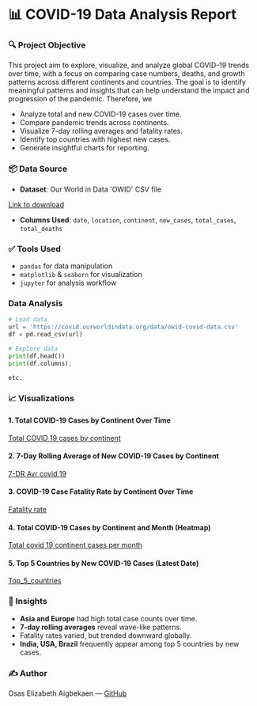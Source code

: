 # 📊 COVID-19 Data Analysis Report

### 🔍 Project Objective

This project aim to explore, visualize, and analyze global COVID-19 trends over time, with a focus on comparing case numbers, deaths, and growth patterns across different continents and countries. The goal is to identify meaningful patterns and insights that can help understand the impact and progression of the pandemic. Therefore, we

- Analyze total and new COVID-19 cases over time.
- Compare pandemic trends across continents.
- Visualize 7-day rolling averages and fatality rates.
- Identify top countries with highest new cases.
- Generate insightful charts for reporting.

### 📦 Data Source

- **Dataset**: Our World in Data 'OWID' CSV file

[Link to download](https://covid.ourworldindata.org/data/owid-covid-data.csv)

- **Columns Used**: `date`, `location`, `continent`, `new_cases`, `total_cases`, `total_deaths`

### ✅ Tools Used

- `pandas` for data manipulation  
- `matplotlib` & `seaborn` for visualization  
- `jupyter` for analysis workflow

### Data Analysis

```Python
# Load data
url = 'https://covid.ourworldindata.org/data/owid-covid-data.csv'
df = pd.read_csv(url)

# Explore data
print(df.head())
print(df.columns);

etc.
```
### 📈 Visualizations

#### 1. Total COVID-19 Cases by Continent Over Time

[Total COVID 19 cases by continent](https://github.com/user-attachments/assets/6b0212fe-437e-4f9e-a67c-4ff80a7b2c48)

#### 2. 7-Day Rolling Average of New COVID-19 Cases by Continent

[7-DR Avr covid 19](https://github.com/user-attachments/assets/f9aa6b77-9c2c-454c-9e0e-83fc1952c207)

#### 3. COVID-19 Case Fatality Rate by Continent Over Time

[Fatality rate](https://github.com/user-attachments/assets/14b8f1fc-04d2-4420-8d13-3f07d2b09aab)

#### 4. Total COVID-19 Cases by Continent and Month (Heatmap)

[Total covid 19 continent cases per month](https://github.com/user-attachments/assets/1b20c0ea-fa59-444f-af84-2777b3596f47)


#### 5. Top 5 Countries by New COVID-19 Cases (Latest Date)

[Top_5_countries](https://github.com/user-attachments/assets/51abf262-5588-41bd-b72c-1ed89b56517b)


### 📌 Insights
- **Asia and Europe** had high total case counts over time.
- **7-day rolling averages** reveal wave-like patterns.
- Fatality rates varied, but trended downward globally.
- **India, USA, Brazil** frequently appear among top 5 countries by new cases.

### ✍️ Author

Osas Elizabeth Aigbekaen — [GitHub](https://github.com/osasliz)




